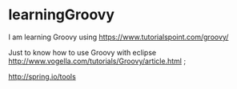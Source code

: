 # learningGroovy
I am learning Groovy using https://www.tutorialspoint.com/groovy/  


Just to know how to use Groovy with eclipse http://www.vogella.com/tutorials/Groovy/article.html  ;

http://spring.io/tools



